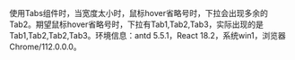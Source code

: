 使用Tabs组件时，当宽度太小时，鼠标hover省略号时，下拉会出现多余的Tab2。期望鼠标hover省略号时，下拉有Tab1,Tab2,Tab3，实际出现的是Tab1,Tab2,Tab2,Tab3。环境信息：antd 5.5.1，React 18.2，系统win1，浏览器Chrome/112.0.0.0。
